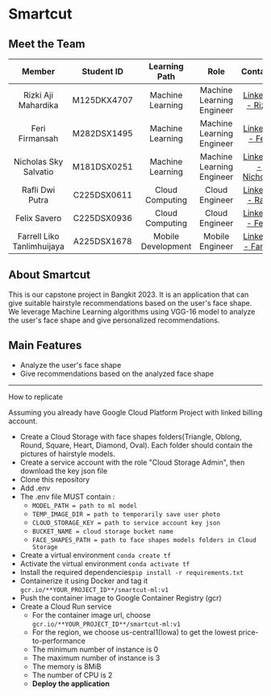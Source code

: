 # Smartcut
## Meet the Team
| Member | Student ID | Learning Path | Role | Contacts |
| :--------------------: | :--------: | :----------------: | :-----------------------------: | :---------------------------------------------: |
| Rizki Aji Mahardika  | M125DKX4707 | Machine Learning | Machine Learning Engineer | [LinkedIn - Rizki] |
| Feri Firmansah | M282DSX1495 | Machine Learning | Machine Learning Engineer | [LinkedIn - Feri] |
| Nicholas Sky Salvatio | M181DSX0251 | Machine Learning | Machine Learning Engineer | [LinkedIn - Nicholas] |
| Rafli Dwi Putra | C225DSX0611 | Cloud Computing | Cloud Engineer | [LinkedIn - Rafli] |
| Felix Savero | C225DSX0936 | Cloud Computing | Cloud Engineer| [LinkedIn - Felix] |
| Farrell Liko Tanlimhuijaya | A225DSX1678 | Mobile Development | Mobile Engineer | [LinkedIn - Farrell] |

## About Smartcut

This is our capstone project in Bangkit 2023. It is an application that can give suitable hairstyle recommendations based on the user's face shape. We leverage Machine Learning algorithms using VGG-16 model to analyze the user's face shape and give personalized recommendations.

## Main Features

- Analyze the user's face shape
- Give recommendations based on the analyzed face shape

---

How to replicate

Assuming you already have Google Cloud Platform Project with linked billing account.
- Create a Cloud Storage with face shapes folders(Triangle, Oblong, Round, Square, Heart, Diamond, Oval). Each folder should contain the pictures of hairstyle models.
- Create a service account with the role "Cloud Storage Admin", then download the key json file
- Clone this repository
- Add .env
- The .env file MUST contain : 
    - ```MODEL_PATH = path to ml model```
    - ```TEMP_IMAGE_DIR = path to temporarily save user photo```
    - ```CLOUD_STORAGE_KEY = path to service account key json```
    - ```BUCKET_NAME = cloud storage bucket name```
    - ```FACE_SHAPES_PATH = path to face shapes models folders in Cloud Storage```
- Create a virtual environment ```conda create tf```
- Activate the virtual environment ```conda activate tf```
- Install the required dependencies```pip install -r requirements.txt```
- Containerize it using Docker and tag it ```gcr.io/**YOUR_PROJECT_ID**/smartcut-ml:v1```
- Push the container image to Google Container Registry (gcr)
- Create a Cloud Run service
    - For the container image url, choose ```gcr.io/**YOUR_PROJECT_ID**/smartcut-ml:v1```
    - For the region, we choose us-central1(Iowa) to get the lowest price-to-performance
    - The minimum number of instance is 0
    - The maximum number of instance is 3
    - The memory is 8MiB
    - The number of CPU is 2
    - **Deploy the application**

[linkedin - Rizki]: https://www.linkedin.com/in/rizkiajimahardika/
[linkedin - Feri]: https://www.linkedin.com/in/ferifirmansah/
[linkedin - Nicholas]: https://www.linkedin.com/in/nicholas-sky-salvatio-1957091b6/
[linkedin - Rafli]: https://www.linkedin.com/in/rafli-d-70b183137/
[linkedin - Felix]: https://www.linkedin.com/in/felixsavero/
[linkedin - Farrell]: https://www.linkedin.com/in/farrelllikotanlimhuijaya/
